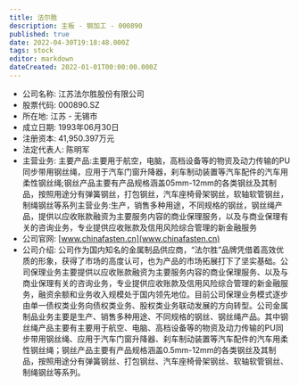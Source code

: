 ```yaml
---
title: 法尔胜
description: 主板 - 钢加工 - 000890
published: true
date: 2022-04-30T19:18:48.000Z
tags: stock
editor: markdown
dateCreated: 2022-01-01T00:00:00.000Z
---
```


- 公司名称: 江苏法尔胜股份有限公司
- 股票代码: 000890.SZ
- 所在地: 江苏 - 无锡市
- 成立日期: 1993年06月30日
- 注册资本: 41,950.397万元
- 法定代表人: 陈明军
- 主营业务: 主要产品:主要用于航空，电脑，高档设备等的物资及动力传输的PU同步带用钢丝绳，应用于汽车门窗升降器，刹车制动装置等汽车配件的汽车用柔性钢丝绳;钢丝产品主要有产品规格涵盖05mm-12mm的各类钢丝及其制品，按照用途分有弹簧钢丝，打包钢丝，汽车座椅骨架钢丝，软轴软管钢丝，制绳钢丝等系列主营业务:生产，销售多种用途，不同规格的钢丝，钢丝绳产品，提供以应收账款融资为主要服务内容的商业保理服务，以及与商业保理有关的咨询业务，专业提供应收账款及信用风险综合管理的新金融服务
- 公司官网: [www.chinafasten.cn](www.chinafasten.cn)
- 公司介绍: 公司作为国内知名的金属制品供应商，“法尔胜”品牌凭借着高效优质的形象，获得了市场的高度认可，也为产品的市场拓展打下了坚实基础。公司保理业务主要提供以应收账款融资为主要服务内容的商业保理服务、以及与商业保理有关的咨询业务，专业提供应收账款及信用风险综合管理的新金融服务，融资余额和业务收入规模处于国内领先地位。目前公司保理业务模式逐步由单一债权类业务向债权类业务、股权类业务联动发展的方向转型。公司金属制品业务主要是生产、销售多种用途、不同规格的钢丝、钢丝绳产品。其中钢丝绳产品主要有主要用于航空、电脑、高档设备等的物资及动力传输的PU同步带用钢丝绳、应用于汽车门窗升降器、刹车制动装置等汽车配件的汽车用柔性钢丝绳；钢丝产品主要有产品规格涵盖0.5mm-12mm的各类钢丝及其制品，按照用途分有弹簧钢丝、打包钢丝、汽车座椅骨架钢丝、软轴软管钢丝、制绳钢丝等系列。


